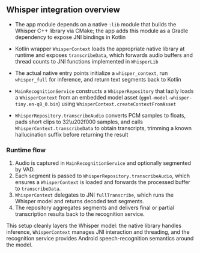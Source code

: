 ## Whisper integration overview

- The app module depends on a native `:lib` module that builds the Whisper C++ library via CMake; the app adds this module as a Gradle dependency to expose JNI bindings in Kotlin

- Kotlin wrapper `WhisperContext` loads the appropriate native library at runtime and exposes `transcribeData`, which forwards audio buffers and thread counts to JNI functions implemented in `WhisperLib`

- The actual native entry points initialize a `whisper_context`, run `whisper_full` for inference, and return text segments back to Kotlin

- `MainRecognitionService` constructs a `WhisperRepository` that lazily loads a `WhisperContext` from an embedded model asset (`ggml-model-whisper-tiny.en-q8_0.bin`) using `WhisperContext.createContextFromAsset`

- `WhisperRepository.transcribeAudio` converts PCM samples to floats, pads short clips to 32\u202f000 samples, and calls `WhisperContext.transcribeData` to obtain transcripts, trimming a known hallucination suffix before returning the result

### Runtime flow
1. Audio is captured in `MainRecognitionService` and optionally segmented by VAD.
2. Each segment is passed to `WhisperRepository.transcribeAudio`, which ensures a `WhisperContext` is loaded and forwards the processed buffer to `transcribeData`.
3. `WhisperContext` delegates to JNI `fullTranscribe`, which runs the Whisper model and returns decoded text segments.
4. The repository aggregates segments and delivers final or partial transcription results back to the recognition service.

This setup cleanly layers the Whisper model: the native library handles inference, `WhisperContext` manages JNI interaction and threading, and the recognition service provides Android speech-recognition semantics around the model.